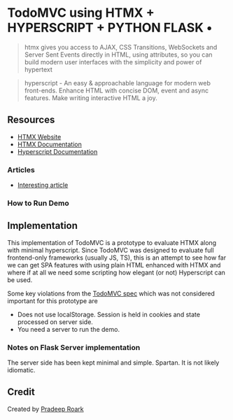 # TodoMVC using HTMX + HYPERSCRIPT + PYTHON FLASK • 

> htmx gives you access to AJAX, CSS Transitions, WebSockets and Server Sent Events directly in HTML, using attributes, so you can build modern user interfaces with the simplicity and power of hypertext

> hyperscript - An easy & approachable language for modern web front-ends. Enhance HTML with concise DOM, event and async features. Make writing interactive HTML a joy.


## Resources

- [HTMX Website](https://htmx.org)
- [HTMX Documentation](https://htmx.org/docs/)
- [Hyperscript Documentation](https://hyperscript.org/docs/)

### Articles

- [Interesting article]()

### How to Run Demo

## Implementation

This implementation of TodoMVC is a prototype to evaluate HTMX along with minimal hyperscript. Since TodoMVC was designed to evaluate full frontend-only frameworks (usually JS, TS), this is an attempt to see how far we can get SPA features with using plain HTML enhanced with HTMX and where if at all we need some scripting how elegant (or not) Hyperscript can be used.

Some key violations from the [TodoMVC spec](https://github.com/tastejs/todomvc/blob/master/app-spec.md) which was not considered important for this prototype are

* Does not use localStorage. Session is held in cookies and state processed on server side.
* You need a server to run the demo.

### Notes on Flask Server implementation

The server side has been kept minimal and simple. Spartan. It is not likely idiomatic.


## Credit

Created by [Pradeep Roark](http://pradeeproark.com)
